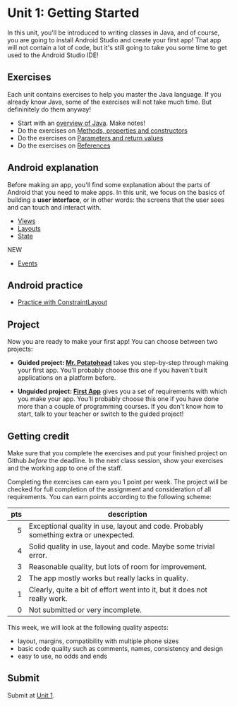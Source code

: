 # Unit 1: Getting Started

In this unit, you'll be introduced to writing classes in Java, and of course, you are going to install Android Studio and create your first app! That app will not contain a lot of code, but it's still going to take you some time to get used to the Android Studio IDE!


## Exercises

Each unit contains exercises to help you master the Java language. If you already know Java, some of the exercises will not take much time. But defininitely do them anyway!

- Start with an [overview of Java](https://www.youtube.com/watch?v=UaxRRO9175A). Make notes!
- Do the exercises on [Methods, properties and constructors](/java-exercises/classes)
- Do the exercises on [Parameters and return values](/java-exercises/parameters-and-return-values)
- Do the exercises on [References](/java-exercises/references)


## Android explanation

Before making an app, you'll find some explanation about the parts of Android that you need to make apps. In this unit, we focus on the basics of building a **user interface**, or in other words: the screens that the user sees and can touch and interact with.

- [Views](/android-reference/views)
- [Layouts](/android-reference/layouts)
- [State](/android-reference/state)

NEW

- [Events](/android-reference/events)

## Android practice

- [Practice with ConstraintLayout](https://codelabs.developers.google.com/codelabs/constraint-layout/index.html)


## Project

Now you are ready to make your first app! You can choose between two projects:

- **Guided project: [Mr. Potatohead](/guided/mr-potatohead)** takes you step-by-step through making your first app. You'll probably choose this one if you haven't built applications on a platform before.

- **Unguided project: [First App](/projects/first-app)** gives you a set of requirements with which you make your app. You'll probably choose this one if you have done more than a couple of programming courses. If you don't know how to start, talk to your teacher or switch to the guided project!


## Getting credit

Make sure that you complete the exercises and put your finished project on Github *before* the deadline. In the next class session, show your exercises and the working app to one of the staff.

Completing the exercises can earn you 1 point per week. The project will be checked for full completion of the assignment and consideration of all requirements. You can earn points according to the following scheme:

| pts | description                                                                          |  
| --: | ------------------------------------------------------------------------------------ |  
|   5 | Exceptional quality in use, layout and code. Probably something extra or unexpected. |  
|   4 | Solid quality in use, layout and code. Maybe some trivial error.                     |  
|   3 | Reasonable quality, but lots of room for improvement.                                |  
|   2 | The app mostly works but really lacks in quality.                                    |  
|   1 | Clearly, quite a bit of effort went into it, but it does not really work.            |  
|   0 | Not submitted or very incomplete.                                                    |  

This week, we will look at the following quality aspects:

- layout, margins, compatibility with multiple phone sizes
- basic code quality such as comments, names, consistency and design
- easy to use, no odds and ends


## Submit

Submit at [Unit 1](/submit/unit-1).
